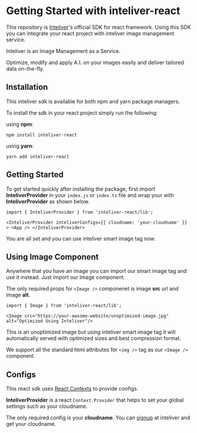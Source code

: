 # Getting Started with inteliver-react

This repository is [Inteliver](https://www.inteliver.com)'s official SDK for react framework. Using this SDK you can integrate your react project with inteliver image management service.

Inteliver is an Image Management as a Service.

Optimize, modify and apply A.I. on your images easily and deliver tailored data on-the-fly.

## Installation

This inteliver sdk is available for both npm and yarn package managers.

To install the sdk in your react project simply run the following:

using **npm**:

`npm install inteliver-react`

using **yarn**:

`yarn add inteliver-react`

## Getting Started

To get started quickly after installing the package, first import **InteliverProvider** in your `index.js` or `index.ts` file and wrap your **<App />** with **InteliverProvider** as shown below.

`import { InteliverProvider } from 'inteliver-react/lib';`

`<InteliverProvider inteliverConfigs={{ cloudname: 'your-cloudname' }} > <App /> </InteliverProvider>`

You are all set and you can use inteliver smart image tag now.

## Using Image Component

Anywhere that you have an image you can import our smart image tag and use it instead. Just import our Image component.

The only required props for `<Image />` componenet is image **src** url and image **alt**.

`import { Image } from 'inteliver-react/lib';`

`<Image src="https://your-awsome-website/unoptimized-image.jpg" alt="Optimized Using Inteliver"/>`

This is an unoptimized image but using inteliver smart image tag it will automatically served with optimized sizes and best compression format.

We support all the standard html attributes for `<img />` tag as our `<Image />` component.

## Configs

This react sdk uses [React Contexts](https://reactjs.org/docs/context.html) to provide configs.

**InteliverProvider** is a react `Context.Provider` that helps to set your global settings such as your cloudname.

The only required config is your **cloudname**. You can [signup](https://panel.inteliver.com/signup) at inteliver and get your cloudname.
